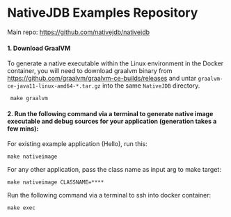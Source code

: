 # NativeJDB Examples Repository

Main repo: https://github.com/nativejdb/nativejdb

#### 1. Download GraalVM

To generate a native executable within the Linux environment in the Docker container, you will need to download graalvm binary from https://github.com/graalvm/graalvm-ce-builds/releases and untar `graalvm-ce-java11-linux-amd64-*.tar.gz` into the same `NativeJDB` directory.

```
 make graalvm
```

#### 2. Run the following command via a terminal to generate native image executable and debug sources for your application (generation takes a few mins):

For existing example application (Hello), run this:
```
make nativeimage
```

For any other application, pass the class name as input arg to make target:
```
make nativeimage CLASSNAME=****
```

Run the following command via a terminal to ssh into docker container:

```
make exec
```
